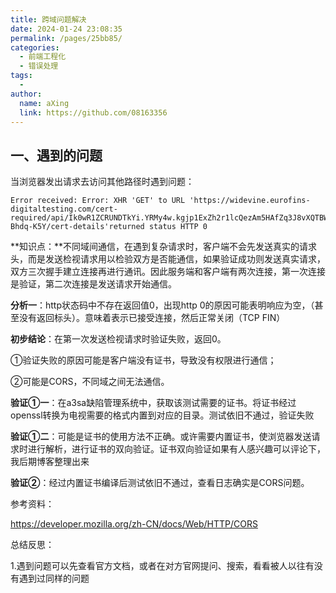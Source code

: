 ```yaml
---
title: 跨域问题解决
date: 2024-01-24 23:08:35
permalink: /pages/25bb85/
categories:
  - 前端工程化
  - 错误处理
tags:
  - 
author: 
  name: aXing
  link: https://github.com/08163356
---
```







## 一、遇到的问题

当浏览器发出请求去访问其他路径时遇到问题：

```
Error received: Error: XHR 'GET' to URL 'https://widevine.eurofins-digitaltesting.com/cert-required/api/Ik0wR1ZCRUNDTkYi.YRMy4w.kgjp1ExZh2r1lcQezAm5HAfZq3J8vXQTBW-Bhdq-K5Y/cert-details'returned status HTTP 0
```

**知识点：**不同域间通信，在遇到复杂请求时，客户端不会先发送真实的请求头，而是发送检视请求用以检验双方是否能通信，如果验证成功则发送真实请求，双方三次握手建立连接再进行通讯。因此服务端和客户端有两次连接，第一次连接是验证，第二次连接是发送请求开始通信。

<!-- more -->
**分析一**：http状态码中不存在返回值0，出现http 0的原因可能表明响应为空，（甚至没有返回标头）。意味着表示已接受连接，然后正常关闭（TCP FIN）

**初步结论**：在第一次发送检视请求时验证失败，返回0。

①验证失败的原因可能是客户端没有证书，导致没有权限进行通信；

②可能是CORS，不同域之间无法通信。

**验证①一**：在a3sa缺陷管理系统中，获取该测试需要的证书。将证书经过openssl转换为电视需要的格式内置到对应的目录。测试依旧不通过，验证失败

**验证①二**：可能是证书的使用方法不正确。或许需要内置证书，使浏览器发送请求时进行解析，进行证书的双向验证。证书双向验证如果有人感兴趣可以评论下，我后期博客整理出来

**验证②**：经过内置证书编译后测试依旧不通过，查看日志确实是CORS问题。

参考资料：

https://developer.mozilla.org/zh-CN/docs/Web/HTTP/CORS

总结反思：

1.遇到问题可以先查看官方文档，或者在对方官网提问、搜索，看看被人以往有没有遇到过同样的问题